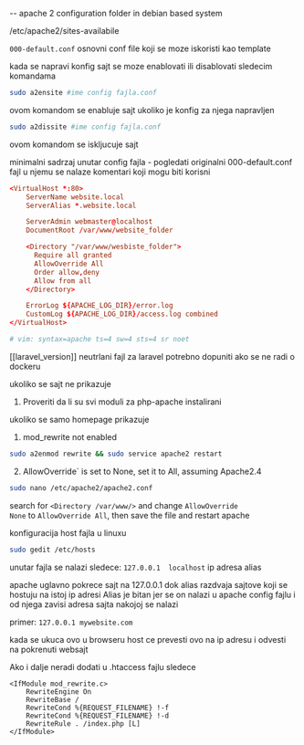 -- apache 2 configuration folder in debian based system

/etc/apache2/sites-availabile

`000-default.conf` osnovni conf file koji se moze iskoristi kao template 

kada se napravi konfig sajt se moze enablovati ili disablovati sledecim komandama

```bash
sudo a2ensite #ime config fajla.conf
```
ovom komandom  se enabluje sajt  ukoliko je konfig za njega napravljen

```bash
sudo a2dissite #ime config fajla.conf
```
ovom komandom se iskljucuje sajt

minimalni sadrzaj unutar config fajla  - pogledati originalni 000-default.conf fajl u njemu se nalaze komentari koji mogu biti korisni
```conf
<VirtualHost *:80>
	ServerName website.local
	ServerAlias *.website.local

	ServerAdmin webmaster@localhost
	DocumentRoot /var/www/website_folder

  	<Directory "/var/www/wesbiste_folder">
   	  Require all granted
   	  AllowOverride All
   	  Order allow,deny
 	  Allow from all
	</Directory>

	ErrorLog ${APACHE_LOG_DIR}/error.log
	CustomLog ${APACHE_LOG_DIR}/access.log combined
</VirtualHost>

# vim: syntax=apache ts=4 sw=4 sts=4 sr noet
```

[[laravel_version]] neutrlani fajl za laravel potrebno dopuniti ako se ne radi o dockeru


ukoliko se sajt ne prikazuje 
1. Proveriti da li su svi moduli za php-apache instalirani

ukoliko se samo homepage prikazuje

1. mod_rewrite not enabled
```bash
sudo a2enmod rewrite && sudo service apache2 restart
```

2.  AllowOverride` is set to None, set it to All, assuming Apache2.4
```bash
sudo nano /etc/apache2/apache2.conf
```

search for `<Directory /var/www/>` and change `AllowOverride None` to `AllowOverride All`, then save the file and restart apache


konfiguracija host fajla u linuxu

```bash
sudo gedit /etc/hosts
```

unutar fajla se nalazi sledece:
`127.0.0.1	localhost`
ip adresa         alias

apache uglavno pokrece sajt na 127.0.0.1 dok alias razdvaja sajtove koji se hostuju na istoj ip adresi
Alias je bitan jer se on nalazi u apache config fajlu  i od njega zavisi adresa sajta nakojoj se nalazi

primer:
`127.0.0.1 mywebsite.com`

kada se ukuca ovo u browseru  host ce prevesti ovo na ip adresu i odvesti na pokrenuti websajt

Ako i dalje neradi dodati u .htaccess fajlu sledece

```htaccess
<IfModule mod_rewrite.c>
    RewriteEngine On
    RewriteBase /
    RewriteCond %{REQUEST_FILENAME} !-f
    RewriteCond %{REQUEST_FILENAME} !-d
    RewriteRule . /index.php [L]
</IfModule>
```

